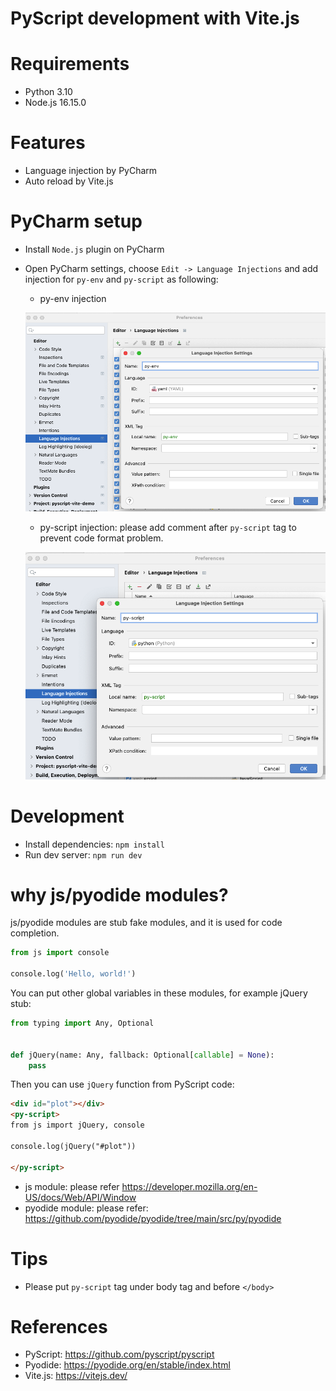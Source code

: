 PyScript development with Vite.js
============================

# Requirements

* Python 3.10
* Node.js 16.15.0

# Features

* Language injection by PyCharm
* Auto reload by Vite.js

# PyCharm setup

* Install `Node.js` plugin on PyCharm
* Open PyCharm settings, choose `Edit -> Language Injections` and add injection for `py-env` and `py-script` as
  following:
    - py-env injection

  ![py-env injection](docs/images/py-env-injection.png)
    - py-script injection: please add comment after `py-script` tag to prevent code format problem.

  ![py-script injection](docs/images/py-script-injection.png)

# Development

* Install dependencies: `npm install`
* Run dev server: `npm run dev`

# why js/pyodide modules?

js/pyodide modules are stub fake modules, and it is used for code completion.

```python
from js import console

console.log('Hello, world!')
```

You can put other global variables in these modules, for example jQuery stub:

```python
from typing import Any, Optional


def jQuery(name: Any, fallback: Optional[callable] = None):
    pass
```

Then you can use `jQuery` function from PyScript code: 

```html
<div id="plot"></div>
<py-script>
from js import jQuery, console

console.log(jQuery("#plot"))

</py-script>
```

* js module: please refer https://developer.mozilla.org/en-US/docs/Web/API/Window 
* pyodide module: please refer: https://github.com/pyodide/pyodide/tree/main/src/py/pyodide

# Tips

* Please put `py-script` tag under body tag and before `</body>`

# References

* PyScript: https://github.com/pyscript/pyscript
* Pyodide: https://pyodide.org/en/stable/index.html
* Vite.js: https://vitejs.dev/